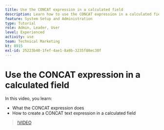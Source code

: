 ```yaml
---
title: Use the CONCAT expression in a calculated field
description: Learn how to use the CONCAT expression in a calculated field in Adobe [!DNL Workfront].
feature: System Setup and Administration
type: Tutorial
role: Admin, Leader, User
level: Experienced
activity: use
team: Technical Marketing
kt: 8915
exl-id: 25223b40-1fef-4ae1-8a9b-3235f88ec30f
---
```

# Use the CONCAT expression in a calculated field

In this video, you learn:

* What the CONCAT expression does
* How to create a CONCAT text expression in a calculated field

>[!VIDEO](https://video.tv.adobe.com/v/335178/?quality=12)
